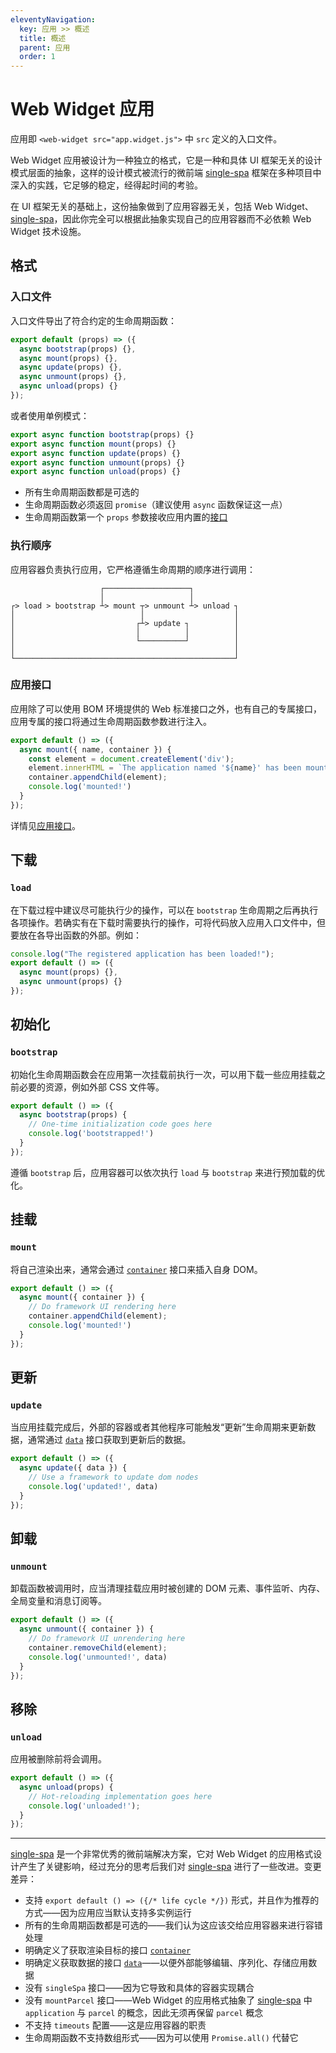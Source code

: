 ```yaml
---
eleventyNavigation:
  key: 应用 >> 概述
  title: 概述
  parent: 应用
  order: 1
---
```


# Web Widget 应用

应用即 `<web-widget src="app.widget.js">` 中 `src` 定义的入口文件。

Web Widget 应用被设计为一种独立的格式，它是一种和具体 UI 框架无关的设计模式层面的抽象，这样的设计模式被流行的微前端 [single-spa](https://single-spa.js.org/) 框架在多种项目中深入的实践，它足够的稳定，经得起时间的考验。

在 UI 框架无关的基础上，这份抽象做到了应用容器无关，包括 Web Widget、[single-spa](https://single-spa.js.org/)，因此你完全可以根据此抽象实现自己的应用容器而不必依赖 Web Widget 技术设施。

## 格式

### 入口文件

入口文件导出了符合约定的生命周期函数：

```js
export default (props) => ({
  async bootstrap(props) {},
  async mount(props) {},
  async update(props) {},
  async unmount(props) {},
  async unload(props) {}
});
```

或者使用单例模式：

```js
export async function bootstrap(props) {}
export async function mount(props) {}
export async function update(props) {}
export async function unmount(props) {}
export async function unload(props) {}
```

* 所有生命周期函数都是可选的
* 生命周期函数必须返回 `promise`（建议使用 `async` 函数保证这一点）
* 生命周期函数第一个 `props` 参数接收应用内置的[接口](./interface.md)

### 执行顺序

应用容器负责执行应用，它严格遵循生命周期的顺序进行调用：

```
                    ┌───────────────────┐
                    │                   │
┌> load > bootstrap ┴> mount ┬> unmount ┴> unload ┐
│                            │                    │
│                           ┌┴> update ┐          │
│                           │          │          │
│                           └──────────┘          │
│                                                 │
└─────────────────────────────────────────────────┘
```

### 应用接口

应用除了可以使用 BOM 环境提供的 Web 标准接口之外，也有自己的专属接口，应用专属的接口将通过生命周期函数参数进行注入。

```js
export default () => ({
  async mount({ name, container }) {
    const element = document.createElement('div');
    element.innerHTML = `The application named '${name}' has been mounted`;
    container.appendChild(element);
    console.log('mounted!')
  }
});
```

详情见[应用接口](./interface.md)。

## 下载

### `load`

在下载过程中建议尽可能执行少的操作，可以在 `bootstrap` 生命周期之后再执行各项操作。若确实有在下载时需要执行的操作，可将代码放入应用入口文件中，但要放在各导出函数的外部。例如：

```js
console.log("The registered application has been loaded!");
export default () => ({
  async mount(props) {},
  async unmount(props) {}
});
```

## 初始化

### `bootstrap`

初始化生命周期函数会在应用第一次挂载前执行一次，可以用下载一些应用挂载之前必要的资源，例如外部 CSS 文件等。

```js
export default () => ({
  async bootstrap(props) {
    // One-time initialization code goes here
    console.log('bootstrapped!')
  }
});
```

遵循 `bootstrap` 后，应用容器可以依次执行 `load` 与 `bootstrap` 来进行预加载的优化。

## 挂载

### `mount`

将自己渲染出来，通常会通过 [`container`](./interface.md#container) 接口来插入自身 DOM。

```js
export default () => ({
  async mount({ container }) {
    // Do framework UI rendering here
    container.appendChild(element);
    console.log('mounted!')
  }
});
```

## 更新

### `update`

当应用挂载完成后，外部的容器或者其他程序可能触发“更新”生命周期来更新数据，通常通过 [`data`](./interface.md#data) 接口获取到更新后的数据。

```js
export default () => ({
  async update({ data }) {
    // Use a framework to update dom nodes
    console.log('updated!', data)
  }
});
```

## 卸载

### `unmount`

卸载函数被调用时，应当清理挂载应用时被创建的 DOM 元素、事件监听、内存、全局变量和消息订阅等。

```js
export default () => ({
  async unmount({ container }) {
    // Do framework UI unrendering here
    container.removeChild(element);
    console.log('unmounted!', data)
  }
});
```

## 移除

### `unload`

应用被删除前将会调用。

```js
export default () => ({
  async unload(props) {
    // Hot-reloading implementation goes here
    console.log('unloaded!');
  }
});
```

---------------

[single-spa](https://single-spa.js.org/) 是一个非常优秀的微前端解决方案，它对 Web Widget 的应用格式设计产生了关键影响，经过充分的思考后我们对 [single-spa](https://single-spa.js.org/) 进行了一些改进。变更差异：

* 支持 `export default () => ({/* life cycle */})` 形式，并且作为推荐的方式——因为应用应当默认支持多实例运行
* 所有的生命周期函数都是可选的——我们认为这应该交给应用容器来进行容错处理
* 明确定义了获取渲染目标的接口 [`container`](./interface.md#container)
* 明确定义获取数据的接口 [`data`](./interface.md#data)——以便外部能够编辑、序列化、存储应用数据
* 没有 `singleSpa` 接口——因为它导致和具体的容器实现耦合
* 没有 `mountParcel` 接口——Web Widget 的应用格式抽象了 [single-spa](https://single-spa.js.org/) 中 `application` 与 `parcel` 的概念，因此无须再保留 `parcel` 概念
* 不支持 `timeouts` 配置——这是应用容器的职责
* 生命周期函数不支持数组形式——因为可以使用 `Promise.all()` 代替它
